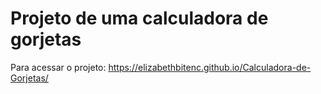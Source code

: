 # Projeto de uma calculadora de gorjetas 

Para acessar o projeto: https://elizabethbitenc.github.io/Calculadora-de-Gorjetas/
